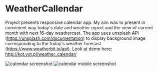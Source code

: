 # WeatherCallendar
Project presents responsive calendar app. My aim was to present in convinient way today's date and weather report and the view of current month with next 16-day weathercast. The app uses unsplash API (https://unsplash.com/documentation) to display background image corresponding to the today's weather forecast (https://www.weatherbit.io/api).
Look at demo here: http://kot.vot.pl/weather_calendar/

<img src="http://kot.vot.pl/weather_calendar.JPG" alt="calendar screenshot">

<img src="http://kot.vot.pl/weather_calendar_mobile.JPG" alt="calendar mobile screenshot">

